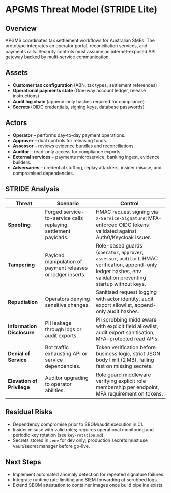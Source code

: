 # APGMS Threat Model (STRIDE Lite)

## Overview
APGMS coordinates tax settlement workflows for Australian SMEs. The prototype integrates an operator portal, reconciliation services, and payments rails. Security controls must assume an internet-exposed API gateway backed by multi-service communication.

## Assets
- **Customer tax configuration** (ABN, tax types, settlement references)
- **Operational payments state** (One-way account ledger, release instructions)
- **Audit log chain** (append-only hashes required for compliance)
- **Secrets** (OIDC credentials, signing keys, database passwords)

## Actors
- **Operator** – performs day-to-day payment operations.
- **Approver** – dual controls for releasing funds.
- **Assessor** – reviews evidence bundles and reconciliations.
- **Auditor** – read-only access for compliance exports.
- **External services** – payments microservice, banking ingest, evidence builders.
- **Adversaries** – credential stuffing, replay attackers, insider misuse, and compromised dependencies.

## STRIDE Analysis
| Threat | Scenario | Control |
| --- | --- | --- |
| **Spoofing** | Forged service-to-service calls replaying settlement payloads. | HMAC request signing via `X-Service-Signature`; MFA-enforced OIDC tokens validated against Auth0/Keycloak issuer. |
| **Tampering** | Payload manipulation of payment releases or ledger inserts. | Role-based guards (`operator`, `approver`, `assessor`, `auditor`), HMAC verification, append-only ledger hashes, env validation preventing startup without keys. |
| **Repudiation** | Operators denying sensitive changes. | Sanitised request logging with actor identity, audit export allowlist, append-only audit hashes. |
| **Information Disclosure** | PII leakage through logs or audit exports. | PII scrubbing middleware with explicit field allowlist, audit export sanitisation, MFA-protected read APIs. |
| **Denial of Service** | Bot traffic exhausting API or service dependencies. | Token verification before business logic, strict JSON body limit (2 MB), failing fast on missing secrets. |
| **Elevation of Privilege** | Auditor upgrading to operator abilities. | Role guard middleware verifying explicit role membership per endpoint, MFA requirement on tokens. |

## Residual Risks
- Dependency compromise prior to SBOM/audit execution in CI.
- Insider misuse with valid roles; requires operational monitoring and periodic key rotation (see `key-rotation.md`).
- Secrets stored in `.env` for dev only; production secrets must use vault/secret manager before go-live.

## Next Steps
- Implement automated anomaly detection for repeated signature failures.
- Integrate runtime rate limiting and SIEM forwarding of scrubbed logs.
- Extend SBOM attestation to container images once build pipeline exists.
